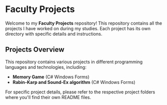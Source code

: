 # Faculty Projects

Welcome to my **Faculty Projects** repository! This repository contains all the projects I have worked on during my studies. Each project has its own directory with specific details and instructions.

## Projects Overview

This repository contains various projects in different programming languages and technologies, including:

- **Memory Game** (C# Windows Forms)
- **Rabin-Karp and Sound-Ex algorithm** (C# Windows Forms)

For specific project details, please refer to the respective project folders where you'll find their own README files.
